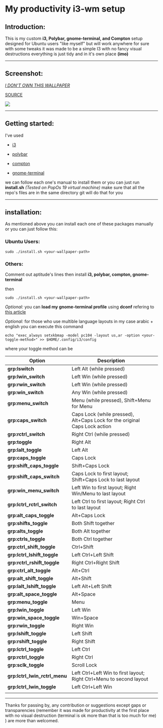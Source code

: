 # My productivity i3-wm setup



## Introduction:

This is my custom **i3, Polybar, gnome-terminal, and Compton** setup designed for Ubuntu users "like myself" but will work anywhere for sure with some tweaks it was made to be a simple I3 with no fancy visual destructions everything is just tidy and in it's own place **(imo)**   

------

## Screenshot:

*<u>I DON'T OWN THIS WALLPAPER</u>*

[SOURCE](https://www.reddit.com/r/wallpaper/comments/a2ootu/retro_wave_pyramid_oc_3840x2160/?utm_source=ifttt)

![](https://imagizer.imageshack.com/img923/7331/VRAlO3.png)

------

## Getting started:

I've used 

* [i3](https://github.com/i3/i3)

* [polybar](https://github.com/polybar/polybar)

* [compton](https://github.com/chjj/compton)

* [gnome-terminal](https://packages.ubuntu.com/disco/gnome-terminal)

we can follow each one's manual to install them or you can just run **install.sh** *(Tested on PopOs 19 virtual  machine)* make sure that all the repo's files are in the same directory git will do that for you

------

## installation: 

As mentioned above you can install each one of these packages manually or you can just follow this:

### Ubuntu Users:

```
sudo ./install.sh <your-wallpaper-path>
```

### Others:

Comment out aptitude's lines then install **i3, polybar, compton, gnome-terminal**  

then

```
sudo ./install.sh <your-wallpaper-path>
```

*Optional:* you can **load my gnome-terminal profile** using **dconf** refering to [this article](https://gist.github.com/reavon/0bbe99150810baa5623e5f601aa93afc)

*Optional:* for those who use multible language layouts in my case arabic + english you can execute this command
```
echo "exec_always setxkbmap -model pc104 -layout us,ar -option <your-toggle-method>" >> $HOME/.config/i3/config
```
where your toggle method can be


| **Option**                    | **Description**                                              |      |
| ----------------------------- | ------------------------------------------------------------ | ---- |
| **grp:lswitch**               | Left Alt (while pressed)                                     |      |
| **grp:lwin_switch**           | Left Win (while pressed)                                     |      |
| **grp:rwin_switch**           | Left Win (while pressed)                                     |      |
| **grp:win_switch**            | Any Win (while pressed)                                      |      |
| **grp:menu_switch**           | Menu (while pressed), Shift+Menu for Menu                    |      |
| **grp:caps_switch**           | Caps Lock (while pressed), Alt+Caps Lock for the original Caps Lock action |      |
| **grp:rctrl_switch**          | Right Ctrl (while pressed)                                   |      |
| **grp:toggle**                | Right Alt                                                    |      |
| **grp:lalt_toggle**           | Left Alt                                                     |      |
| **grp:caps_toggle**           | Caps Lock                                                    |      |
| **grp:shift_caps_toggle**     | Shift+Caps Lock                                              |      |
| **grp:shift_caps_switch**     | Caps Lock to first layout; Shift+Caps Lock to last layout    |      |
| **grp:win_menu_switch**       | Left Win to first layout; Right Win/Menu to last layout      |      |
| **grp:lctrl_rctrl_switch**    | Left Ctrl to first layout; Right Ctrl to last layout         |      |
| **grp:alt_caps_toggle**       | Alt+Caps Lock                                                |      |
| **grp:shifts_toggle**         | Both Shift together                                          |      |
| **grp:alts_toggle**           | Both Alt together                                            |      |
| **grp:ctrls_toggle**          | Both Ctrl together                                           |      |
| **grp:ctrl_shift_toggle**     | Ctrl+Shift                                                   |      |
| **grp:lctrl_lshift_toggle**   | Left Ctrl+Left Shift                                         |      |
| **grp:rctrl_rshift_toggle**   | Right Ctrl+Right Shift                                       |      |
| **grp:ctrl_alt_toggle**       | Alt+Ctrl                                                     |      |
| **grp:alt_shift_toggle**      | Alt+Shift                                                    |      |
| **grp:lalt_lshift_toggle**    | Left Alt+Left Shift                                          |      |
| **grp:alt_space_toggle**      | Alt+Space                                                    |      |
| **grp:menu_toggle**           | Menu                                                         |      |
| **grp:lwin_toggle**           | Left Win                                                     |      |
| **grp:win_space_toggle**      | Win+Space                                                    |      |
| **grp:rwin_toggle**           | Right Win                                                    |      |
| **grp:lshift_toggle**         | Left Shift                                                   |      |
| **grp:rshift_toggle**         | Right Shift                                                  |      |
| **grp:lctrl_toggle**          | Left Ctrl                                                    |      |
| **grp:rctrl_toggle**          | Right Ctrl                                                   |      |
| **grp:sclk_toggle**           | Scroll Lock                                                  |      |
| **grp:lctrl_lwin_rctrl_menu** | Left Ctrl+Left Win to first layout; Right Ctrl+Menu to second layout |      |
| **grp:lctrl_lwin_toggle**     | Left Ctrl+Left Win                                           |      |
|                               |                                                              |      |

------

Thanks for passing by, any contribution or suggestions except gaps or transparencies (remember it was made for productivity at the first place with no visual destruction (terminal is ok more than that is too much for me) ) are more than welcomed.
